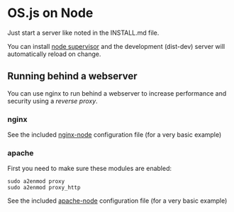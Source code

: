 # OS.js on Node

Just start a server like noted in the INSTALL.md file.

You can install [node supervisor](https://github.com/petruisfan/node-supervisor) and the development (dist-dev) server will automatically reload on change.

## Running behind a webserver

You can use nginx to run behind a webserver to increase performance and security using a *reverse proxy*.

### nginx

See the included [nginx-node](https://github.com/os-js/OS.js/blob/master/doc/configs/nginx-node.conf) configuration file (for a very basic example)

### apache

First you need to make sure these modules are enabled:

```
sudo a2enmod proxy
sudo a2enmod proxy_http
```

See the included [apache-node](https://github.com/os-js/OS.js/blob/master/doc/configs/apache-node.conf) configuration file (for a very basic example)
